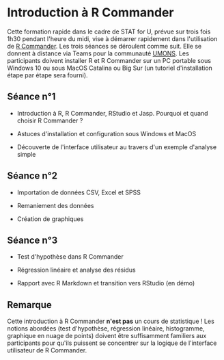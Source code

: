 # Introduction à R Commander

Cette formation rapide dans le cadre de STAT for U, prévue sur trois fois 1h30 pendant l'heure du midi, vise à démarrer rapidement dans l'utilisation de [R Commander](https://socialsciences.mcmaster.ca/jfox/Misc/Rcmdr/). Les trois séances se déroulent comme suit. Elle se donnent à distance via Teams pour la communauté [UMONS](https://web.umons.ac.be/fr/). Les participants doivent installer R et R Commander sur un PC portable sous Windows 10 ou sous MacOS Catalina ou Big Sur (un tutoriel d'installation étape par étape sera fourni).

## Séance n°1

- Introduction à R, R Commander, RStudio et Jasp. Pourquoi et quand choisir R Commander ?

- Astuces d'installation et configuration sous Windows et MacOS

- Découverte de l'interface utilisateur au travers d'un exemple d'analyse simple

## Séance n°2

- Importation de données CSV, Excel et SPSS

- Remaniement des données

- Création de graphiques

## Séance n°3

- Test d'hypothèse dans R Commander

- Régression linéaire et analyse des résidus

- Rapport avec R Markdown et transition vers RStudio (en démo)

## Remarque

Cette introduction à R Commander **n'est pas** un cours de statistique ! Les notions abordées (test d'hypothèse, régression linéaire, histogramme, graphique en nuage de points) doivent être suffisamment familiers aux participants pour qu'ils puissent se concentrer sur la logique de l'interface utilisateur de R Commander.
